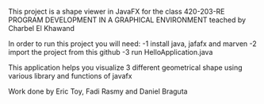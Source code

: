 This project is a shape viewer in JavaFX
for the class 420-203-RE PROGRAM DEVELOPMENT IN A GRAPHICAL ENVIRONMENT
teached by Charbel El Khawand

In order to run this project you will need:
 -1 install java, jafafx and marven
 -2 import the project from this github
 -3 run HelloApplication.java

This application helps you visualize 3 different geometrical shape using various library and functions of javafx

Work done by Eric Toy, Fadi Rasmy and Daniel Braguta
